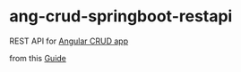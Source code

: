# ang-crud-springboot-restapi
REST API for [Angular CRUD app](https://github.com/salmondev/ang-crud)

from this [Guide](https://www.javaguides.net/2019/06/spring-boot-angular-7-crud-example-tutorial.html)
